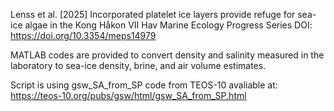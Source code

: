 Lenss et al. [2025] Incorporated platelet ice layers provide refuge for sea-ice algae in the Kong Håkon VII Hav 
Marine Ecology Progress Series
DOI: https://doi.org/10.3354/meps14979

MATLAB codes are provided to convert density and salinity measured in the laboratory to sea-ice density, brine, and air volume estimates.

Script is using gsw_SA_from_SP code from TEOS-10 avaliable at: https://teos-10.org/pubs/gsw/html/gsw_SA_from_SP.html

